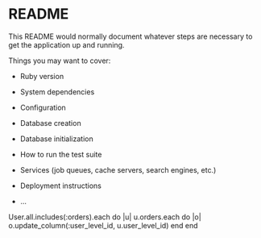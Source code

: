 # README

This README would normally document whatever steps are necessary to get the
application up and running.

Things you may want to cover:

* Ruby version

* System dependencies

* Configuration

* Database creation

* Database initialization

* How to run the test suite

* Services (job queues, cache servers, search engines, etc.)

* Deployment instructions

* ...



User.all.includes(:orders).each do |u|
  u.orders.each do |o|
    o.update_column(:user_level_id, u.user_level_id)
  end
end